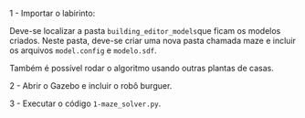 1 - Importar o labirinto:

Deve-se localizar a pasta `building_editor_models`que ficam os modelos criados. Neste pasta, deve-se criar uma nova pasta chamada maze e incluir os arquivos `model.config` e `modelo.sdf`.

Também é possível rodar o algoritmo usando outras plantas de casas.

2 - Abrir o Gazebo e incluir o robô burguer.

3 - Executar o código `1-maze_solver.py`.
